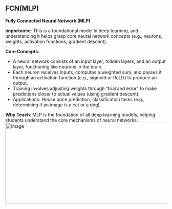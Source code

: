 ## FCN(MLP)
**Fully Connected Neural Network (MLP)**

**Importance**: This is a foundational model in deep learning, and understanding it helps grasp core neural network concepts (e.g., neurons, weights, activation functions, gradient descent).  

**Core Concepts**:  
- A neural network consists of an input layer, hidden layers, and an output layer, functioning like neurons in the brain.  
- Each neuron receives inputs, computes a weighted sum, and passes it through an activation function (e.g., sigmoid or ReLU) to produce an output.  
- Training involves adjusting weights through "trial and error" to make predictions closer to actual values (using gradient descent).  
- Applications: House price prediction, classification tasks (e.g., determining if an image is a cat or a dog).  

**Why Teach**: MLP is the foundation of all deep learning models, helping students understand the core mechanisms of neural networks.
<img width="850" height="253" alt="image" src="https://github.com/user-attachments/assets/4f07aa2a-dd72-4e95-8543-7f71810d8023" />  
